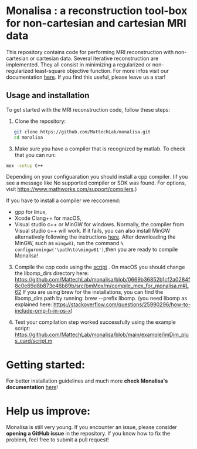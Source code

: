 # Monalisa : a reconstruction tool-box for non-cartesian and cartesian MRI data

This repository contains code for performing MRI reconstruction with non-cartesian or cartesian data. 
Several iterative reconstruction are implemented. They all consist in minimizing a regularized or non-regularized least-square objective function. 
For more infos visit our documentation [here](https://mattechlab.github.io/monalisa/). If you find this useful, please leave us a star!

## Usage and installation
To get started with the MRI reconstruction code, follow these steps:
1. Clone the repository:

```sh
   git clone https://github.com/MattechLab/monalisa.git
   cd monalisa
```

3. Make sure you have a compiler that is recognized by matlab. To check that you can run:

```sh
mex -setup C++
```

Depending on your configuaration you should install a cpp compiler. (if you see a message like No supported compiler or SDK was found.
For options, visit https://www.mathworks.com/support/compilers.) 

If you have to install a compiler we reccomend:
- gpp for linux,
- Xcode Clang++ for macOS,
- Visual studio c++ or MinGW for windows. Normally, the compiler from Visual studio c++ will work. If it fails, you can also install MinGW alternatively following the instructions [here](https://ch.mathworks.com/matlabcentral/fileexchange/52848-matlab-support-for-mingw-w64-c-c-fortran-compiler). After downloading the MinGW, such as `mingw81`, run the command `% configuremingw('\path\to\mingw81')`,then you are ready to compile Monalisa!

3. Compile the cpp code using the [script](https://github.com/MattechLab/monalisa/blob/main/src/bmMex/m/compile_mex_for_monalisa.m) . On macOS you should change the libomp_dirs directory here: https://github.com/MattechLab/monalisa/blob/0669b36852b1cf2a0284f8c0e69d8b873e46b89b/src/bmMex/m/compile_mex_for_monalisa.m#L62 If you are using brew for the installations, you can find the libomp_dirs path by running: brew --prefix libomp. (you need libomp as explained here: https://stackoverflow.com/questions/25990296/how-to-include-omp-h-in-os-x)
   
4. Test your compilation step worked successfully using the example script: https://github.com/MattechLab/monalisa/blob/main/example/imDim_plus_card/script.m
   
# Getting started: 

For better installation guidelines and much more **check Monalisa's documentation** [here](https://mattechlab.github.io/monalisa/)!

# Help us improve: 

Monalisa is still very young. If you encounter an issue, please consider **opening a GitHub issue** in the repository. If you know how to fix the problem, feel free to submit a pull request!
